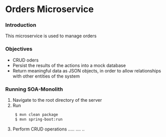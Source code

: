 # Orders Microservice
### Introduction 
This microservice is used to manage orders

### Objectives
* CRUD oders
* Persist the results of the actions into a mock database
* Return meaningful data as JSON objects, in order to allow relationships with other entities of the system

### Running SOA-Monolith
1. Navigate to the root directory of the server
2. Run
   ```sh
    $ mvn clean package
    $ mvn spring-boot:run
   ```
3. Perform CRUD operations
.....
....
..